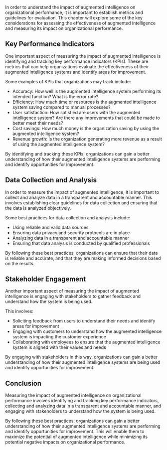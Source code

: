 
In order to understand the impact of augmented intelligence on organizational performance, it is important to establish metrics and guidelines for evaluation. This chapter will explore some of the key considerations for assessing the effectiveness of augmented intelligence and measuring its impact on organizational performance.

Key Performance Indicators
--------------------------

One important aspect of measuring the impact of augmented intelligence is identifying and tracking key performance indicators (KPIs). These are metrics that can help organizations evaluate the effectiveness of their augmented intelligence systems and identify areas for improvement.

Some examples of KPIs that organizations may track include:

* Accuracy: How well is the augmented intelligence system performing its intended function? What is the error rate?
* Efficiency: How much time or resources is the augmented intelligence system saving compared to manual processes?
* User satisfaction: How satisfied are users with the augmented intelligence system? Are there any improvements that could be made to better meet their needs?
* Cost savings: How much money is the organization saving by using the augmented intelligence system?
* Revenue growth: Is the organization generating more revenue as a result of using the augmented intelligence system?

By identifying and tracking these KPIs, organizations can gain a better understanding of how their augmented intelligence systems are performing and identify opportunities for improvement.

Data Collection and Analysis
----------------------------

In order to measure the impact of augmented intelligence, it is important to collect and analyze data in a transparent and accountable manner. This involves establishing clear guidelines for data collection and ensuring that the data is analyzed objectively.

Some best practices for data collection and analysis include:

* Using reliable and valid data sources
* Ensuring data privacy and security protocols are in place
* Analyzing data in a transparent and accountable manner
* Ensuring that data analysis is conducted by qualified professionals

By following these best practices, organizations can ensure that their data is reliable and accurate, and that they are making informed decisions based on the results.

Stakeholder Engagement
----------------------

Another important aspect of measuring the impact of augmented intelligence is engaging with stakeholders to gather feedback and understand how the system is being used.

This involves:

* Soliciting feedback from users to understand their needs and identify areas for improvement
* Engaging with customers to understand how the augmented intelligence system is impacting the customer experience
* Collaborating with employees to ensure that the augmented intelligence system is aligned with their values and needs

By engaging with stakeholders in this way, organizations can gain a better understanding of how their augmented intelligence systems are being used and identify opportunities for improvement.

Conclusion
----------

Measuring the impact of augmented intelligence on organizational performance involves identifying and tracking key performance indicators, collecting and analyzing data in a transparent and accountable manner, and engaging with stakeholders to understand how the system is being used.

By following these best practices, organizations can gain a better understanding of how their augmented intelligence systems are performing and identify opportunities for improvement. This will enable them to maximize the potential of augmented intelligence while minimizing its potential negative impacts on organizational performance.
